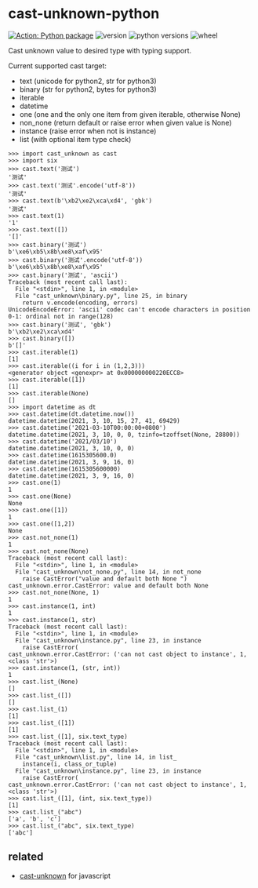 # cast-unknown-python

[![Action: Python package](https://github.com/NateScarlet/cast-unknown-python/actions/workflows/python-package.yml/badge.svg)](https://github.com/NateScarlet/cast-unknown-python/actions/workflows/python-package.yml)
![version](https://img.shields.io/pypi/v/cast-unknown)
![python versions](https://img.shields.io/pypi/pyversions/cast-unknown)
![wheel](https://img.shields.io/pypi/wheel/cast-unknown)

Cast unknown value to desired type with typing support.

Current supported cast target:

- text (unicode for python2, str for python3)
- binary (str for python2, bytes for python3)
- iterable
- datetime
- one (one and the only one item from given iterable, otherwise None)
- non_none (return default or raise error when given value is None)
- instance (raise error when not is instance)
- list (with optional item type check)

```python-repl
>>> import cast_unknown as cast
>>> import six
>>> cast.text('测试')
'测试'
>>> cast.text('测试'.encode('utf-8'))
'测试'
>>> cast.text(b'\xb2\xe2\xca\xd4', 'gbk')
'测试'
>>> cast.text(1)
'1'
>>> cast.text([])
'[]'
>>> cast.binary('测试')
b'\xe6\xb5\x8b\xe8\xaf\x95'
>>> cast.binary('测试'.encode('utf-8'))
b'\xe6\xb5\x8b\xe8\xaf\x95'
>>> cast.binary('测试', 'ascii')
Traceback (most recent call last):
  File "<stdin>", line 1, in <module>
  File "cast_unknown\binary.py", line 25, in binary
    return v.encode(encoding, errors)
UnicodeEncodeError: 'ascii' codec can't encode characters in position 0-1: ordinal not in range(128)
>>> cast.binary('测试', 'gbk')
b'\xb2\xe2\xca\xd4'
>>> cast.binary([])
b'[]'
>>> cast.iterable(1)
[1]
>>> cast.iterable((i for i in (1,2,3)))
<generator object <genexpr> at 0x000000000220ECC8>
>>> cast.iterable([1])
[1]
>>> cast.iterable(None)
[]
>>> import datetime as dt
>>> cast.datetime(dt.datetime.now())
datetime.datetime(2021, 3, 10, 15, 27, 41, 69429)
>>> cast.datetime('2021-03-10T00:00:00+0800')
datetime.datetime(2021, 3, 10, 0, 0, tzinfo=tzoffset(None, 28800))
>>> cast.datetime('2021/03/10')
datetime.datetime(2021, 3, 10, 0, 0)
>>> cast.datetime(1615305600.0)
datetime.datetime(2021, 3, 9, 16, 0)
>>> cast.datetime(1615305600000)
datetime.datetime(2021, 3, 9, 16, 0)
>>> cast.one(1)
1
>>> cast.one(None)
None
>>> cast.one([1])
1
>>> cast.one([1,2])
None
>>> cast.not_none(1)
1
>>> cast.not_none(None)
Traceback (most recent call last):
  File "<stdin>", line 1, in <module>
  File "cast_unknown\not_none.py", line 14, in not_none
    raise CastError("value and default both None ")
cast_unknown.error.CastError: value and default both None
>>> cast.not_none(None, 1)
1
>>> cast.instance(1, int)
1
>>> cast.instance(1, str)
Traceback (most recent call last):
  File "<stdin>", line 1, in <module>
  File "cast_unknown\instance.py", line 23, in instance
    raise CastError(
cast_unknown.error.CastError: ('can not cast object to instance', 1, <class 'str'>)
>>> cast.instance(1, (str, int))
1
>>> cast.list_(None)
[]
>>> cast.list_([])
[]
>>> cast.list_(1)
[1]
>>> cast.list_([1])
[1]
>>> cast.list_([1], six.text_type)
Traceback (most recent call last):
  File "<stdin>", line 1, in <module>
  File "cast_unknown\list.py", line 14, in list_
    instance(i, class_or_tuple)
  File "cast_unknown\instance.py", line 23, in instance
    raise CastError(
cast_unknown.error.CastError: ('can not cast object to instance', 1, <class 'str'>)
>>> cast.list_([1], (int, six.text_type))
[1]
>>> cast.list_("abc")
['a', 'b', 'c']
>>> cast.list_("abc", six.text_type)
['abc']
```

## related

- [cast-unknown](https://github.com/NateScarlet/cast-unknown) for javascript
